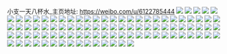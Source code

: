 小支一天八杯水_主页地址: https://weibo.com/u/6122785444 
![](https://wx4.sinaimg.cn/mw2000/006GmAbWly1h9jlpvjvwej30u0140jze.jpg) 
![](https://wx4.sinaimg.cn/mw2000/006GmAbWly1h9f62rown8j30u01syteu.jpg) 
![](https://wx4.sinaimg.cn/mw2000/006GmAbWly1h9f62u582wj30u01sy0yx.jpg) 
![](https://wx4.sinaimg.cn/mw2000/006GmAbWgy1h8n5s9erw6j31400u0qcg.jpg) 
![](https://wx4.sinaimg.cn/mw2000/006GmAbWgy1h8n5s8i96ij31400u012x.jpg) 
![](https://wx4.sinaimg.cn/mw2000/006GmAbWgy1h8n5sb90osj31400u0dn1.jpg) 
![](https://wx4.sinaimg.cn/mw2000/006GmAbWgy1h8n5sd8a2tj30u0140tfc.jpg) 
![](https://wx4.sinaimg.cn/mw2000/006GmAbWgy1h8n5sbwbtaj30u01syn6d.jpg) 
![](https://wx4.sinaimg.cn/mw2000/006GmAbWgy1h8n5sahlfxj30u014013j.jpg) 
![](https://wx4.sinaimg.cn/mw2000/006GmAbWgy1h8n5sdth4yj30rw0sg0vu.jpg) 
![](https://wx4.sinaimg.cn/mw2000/006GmAbWgy1h82dur1kllj30u0140dm6.jpg) 
![](https://wx4.sinaimg.cn/mw2000/006GmAbWgy1h82duvzaimj30u0140afi.jpg) 
![](https://wx4.sinaimg.cn/mw2000/006GmAbWgy1h82dv34dfuj30u01400zl.jpg) 
![](https://wx4.sinaimg.cn/mw2000/006GmAbWgy1h82dv8mq2zj30u0140798.jpg) 
![](https://wx4.sinaimg.cn/mw2000/006GmAbWgy1h82dvcmeswj30u0140tg0.jpg) 
![](https://wx4.sinaimg.cn/mw2000/006GmAbWgy1h82dvgybhbj30u0140n4m.jpg) 
![](https://wx4.sinaimg.cn/mw2000/006GmAbWgy1h7qy3c9y2dj30u0140wji.jpg) 
![](https://wx4.sinaimg.cn/mw2000/006GmAbWgy1h7qy39qoc9j30u0140dl7.jpg) 
![](https://wx4.sinaimg.cn/mw2000/006GmAbWgy1h7qy3axfjdj30u0140n1x.jpg) 
![](https://wx4.sinaimg.cn/mw2000/006GmAbWgy1h7qy3bnv3sj30u01400z2.jpg) 
![](https://wx4.sinaimg.cn/mw2000/006GmAbWgy1h7ky0giaaaj30u0154jvo.jpg) 
![](https://wx4.sinaimg.cn/mw2000/006GmAbWgy1h7ky0h3euhj30u0140wja.jpg) 
![](https://wx4.sinaimg.cn/mw2000/006GmAbWgy1h7ky0hnvfhj30u01bdq7j.jpg) 
![](https://wx4.sinaimg.cn/mw2000/006GmAbWgy1h7fg6rp0f4j30u01407av.jpg) 
![](https://wx4.sinaimg.cn/mw2000/006GmAbWgy1h7fg6skg2xj31400u0th3.jpg) 
![](https://wx4.sinaimg.cn/mw2000/006GmAbWgy1h7fg6tbuw0j30u01sy41y.jpg) 
![](https://wx4.sinaimg.cn/mw2000/006GmAbWgy1h7fg6u56b6j31400u0dsq.jpg) 
![](https://wx4.sinaimg.cn/mw2000/006GmAbWgy1h7fg6up3r0j30u0140wkv.jpg) 
![](https://wx4.sinaimg.cn/mw2000/006GmAbWgy1h7fg6vhtedj31400u0qd6.jpg) 
![](https://wx4.sinaimg.cn/mw2000/006GmAbWgy1h7fg6odtzvj31400u0nbf.jpg) 
![](https://wx4.sinaimg.cn/mw2000/006GmAbWgy1h7fg6yjpl0j30u01sywnb.jpg) 
![](https://wx4.sinaimg.cn/mw2000/006GmAbWgy1h7fg6zx0mnj30u01oxakh.jpg) 
![](https://wx4.sinaimg.cn/mw2000/006GmAbWgy1h78nb2duamj30u01hd7ak.jpg) 
![](https://wx4.sinaimg.cn/mw2000/006GmAbWgy1h73vz3fs3lj30u01407aw.jpg) 
![](https://wx4.sinaimg.cn/mw2000/006GmAbWgy1h73vz2uzx7j31400u07fq.jpg) 
![](https://wx4.sinaimg.cn/mw2000/006GmAbWgy1h73vz4oshhj30u0140n67.jpg) 
![](https://wx4.sinaimg.cn/mw2000/006GmAbWgy1h73vz5e2thj30u0140ako.jpg) 
![](https://wx4.sinaimg.cn/mw2000/006GmAbWgy1h73vz40dztj30u0140k42.jpg) 
![](https://wx4.sinaimg.cn/mw2000/006GmAbWgy1h73vz5rzg8j313k0u0djl.jpg) 
![](https://wx4.sinaimg.cn/mw2000/006GmAbWgy1h70o0nh49rj317r1mc4qp.jpg) 
![](https://wx4.sinaimg.cn/mw2000/006GmAbWgy1h6u9cdx599j30u0140n1n.jpg) 
![](https://wx4.sinaimg.cn/mw2000/006GmAbWgy1h6qagidp9aj30u01sydm1.jpg) 
![](https://wx4.sinaimg.cn/mw2000/006GmAbWgy1h6leugh5zaj30u0140tfh.jpg) 
![](https://wx4.sinaimg.cn/mw2000/006GmAbWgy1h6leuiqx1kj31400u0wn4.jpg) 
![](https://wx4.sinaimg.cn/mw2000/006GmAbWgy1h6leuhhxgnj30u0140gu0.jpg) 
![](https://wx4.sinaimg.cn/mw2000/006GmAbWgy1h6leui4w1mj31400u0tdc.jpg) 
![](https://wx4.sinaimg.cn/mw2000/006GmAbWgy1h6leuh0g5fj31400u0wh6.jpg) 
![](https://wx4.sinaimg.cn/mw2000/006GmAbWgy1h6leuj4tucj30u0140jux.jpg) 
![](https://wx4.sinaimg.cn/mw2000/006GmAbWgy1h6leujm4c5j30u01400wv.jpg) 
![](https://wx4.sinaimg.cn/mw2000/006GmAbWgy1h6lewkewz8j30u0140qkt.jpg) 
![](https://wx4.sinaimg.cn/mw2000/006GmAbWgy1h6lextrd0tj30u0140gr1.jpg) 
![](https://wx4.sinaimg.cn/mw2000/006GmAbWgy1h6hk5hblq6j30u01syn0e.jpg) 
![](https://wx4.sinaimg.cn/mw2000/006GmAbWgy1h63teh58vdj30t00zn763.jpg) 
![](https://wx4.sinaimg.cn/mw2000/006GmAbWly1h5snk2lmuej31uo0u0k1c.jpg) 
![](https://wx4.sinaimg.cn/mw2000/006GmAbWly1h5qthubltpj30u013zn4x.jpg) 
![](https://wx4.sinaimg.cn/mw2000/006GmAbWly1h5qthum1dqj30u0140tfz.jpg) 
![](https://wx4.sinaimg.cn/mw2000/006GmAbWly1h5qthv1e44j30u013zwnk.jpg) 
![](https://wx4.sinaimg.cn/mw2000/006GmAbWly1h5j54rosyqj30u011ktce.jpg) 
![](https://wx4.sinaimg.cn/mw2000/006GmAbWly1h5fgaduhzlj30u013yak1.jpg) 
![](https://wx4.sinaimg.cn/mw2000/006GmAbWly1h5a6h6fztxj30u01f2dmh.jpg) 
![](https://wx4.sinaimg.cn/mw2000/006GmAbWly1h5a6h65y7zj30u017jdmd.jpg) 
![](https://wx4.sinaimg.cn/mw2000/006GmAbWly1h5a6wpxfhjj30u01dxwm5.jpg) 
![](https://wx4.sinaimg.cn/mw2000/006GmAbWly1h5a6h7d7a0j30u017wn2p.jpg) 
![](https://wx4.sinaimg.cn/mw2000/006GmAbWgy1h55kn2yhpij30wi0c4t9d.jpg) 
![](https://wx4.sinaimg.cn/mw2000/006GmAbWly1h53uxjc2g2j30u0140dln.jpg) 
![](https://wx4.sinaimg.cn/mw2000/006GmAbWly1h4zrr7c9vnj31410u0thm.jpg) 
![](https://wx4.sinaimg.cn/mw2000/006GmAbWly1h4yjd0o9umj30u01sy7h2.jpg) 
![](https://wx4.sinaimg.cn/mw2000/006GmAbWly1h4yjcye8bjj30u01sygyl.jpg) 
![](https://wx4.sinaimg.cn/mw2000/006GmAbWly1h4re3j86gwj30u013yqey.jpg) 
![](https://wx4.sinaimg.cn/mw2000/006GmAbWly1h4re3jql9hj30u013yk0z.jpg) 
![](https://wx4.sinaimg.cn/mw2000/006GmAbWly1h4re3k4ca9j30u013y46n.jpg) 
![](https://wx4.sinaimg.cn/mw2000/006GmAbWly1h4re3ip2cvj30u013y46x.jpg) 
![](https://wx4.sinaimg.cn/mw2000/006GmAbWly1h4nztt3hk2j30u01sywrl.jpg) 
![](https://wx4.sinaimg.cn/mw2000/006GmAbWly1h4nztuoi03j30re1nb41v.jpg) 
![](https://wx4.sinaimg.cn/mw2000/006GmAbWly1h4mvna4t18j31400u0ai8.jpg) 
![](https://wx4.sinaimg.cn/mw2000/006GmAbWly1h4mvnbxu7cj30u00u00yp.jpg) 
![](https://wx4.sinaimg.cn/mw2000/006GmAbWly1h4mvnmz0gyj30u0140gpd.jpg) 
![](https://wx4.sinaimg.cn/mw2000/006GmAbWly1h4mvnfiu10j31400u07al.jpg) 
![](https://wx4.sinaimg.cn/mw2000/006GmAbWly1h4mvnebfscj31400u0dou.jpg) 
![](https://wx4.sinaimg.cn/mw2000/006GmAbWly1h4mvnhooluj31460u0n5n.jpg) 
![](https://wx4.sinaimg.cn/mw2000/006GmAbWly1h4mvnj3t8dj30u014010c.jpg) 
![](https://wx4.sinaimg.cn/mw2000/006GmAbWly1h4mvnkjg3ij30u0140ai3.jpg) 
![](https://wx4.sinaimg.cn/mw2000/006GmAbWly1h4mvnm7a51j30u0140dol.jpg) 
![](https://wx4.sinaimg.cn/mw2000/006GmAbWly1h4h1xgxqkij31400u0wmi.jpg) 
![](https://wx4.sinaimg.cn/mw2000/006GmAbWly1h4bcaldy0bj31430u0aks.jpg) 
![](https://wx4.sinaimg.cn/mw2000/006GmAbWly1h4bcalxrssj30u013y7do.jpg) 
![](https://wx4.sinaimg.cn/mw2000/006GmAbWly1h4bcaqcmcgj30u013y47p.jpg) 
![](https://wx4.sinaimg.cn/mw2000/006GmAbWly1h4bcamny26j30u01sth0r.jpg) 
![](https://wx4.sinaimg.cn/mw2000/006GmAbWly1h4bcam623xj30u013yk0g.jpg) 
![](https://wx4.sinaimg.cn/mw2000/006GmAbWly1h4bcaqpow7j30u01400yh.jpg) 
![](https://wx4.sinaimg.cn/mw2000/006GmAbWly1h497lu1rvfj30zh0hxq4u.jpg) 
![](https://wx4.sinaimg.cn/mw2000/006GmAbWly1h44exjo0czj30u0140wkv.jpg) 
![](https://wx4.sinaimg.cn/mw2000/006GmAbWly1h44exj6457j30u0140jxt.jpg) 
![](https://wx4.sinaimg.cn/mw2000/006GmAbWly1h44exjznrpj30u0140thd.jpg) 
![](https://wx4.sinaimg.cn/mw2000/006GmAbWly1h44exkayjqj30u0140jxr.jpg) 
